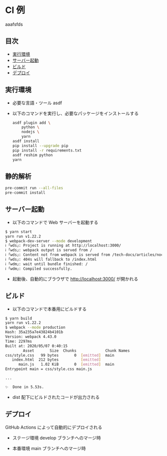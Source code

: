 # CI 例

aaafsfds

## 目次

- [実行環境](#実行環境)
- [サーバー起動](#サーバー起動)
- [ビルド](#ビルド)
- [デプロイ](#デプロイ)

## 実行環境

- 必要な言語・ツール
  asdf

- 以下のコマンドを実行し、必要なパッケージをインストールする

  ```bash
  asdf plugin add \
      python \
      nodejs \
      yarn
  asdf install
  pip install --upgrade pip
  pip install -r requirements.txt
  asdf reshim python
  yarn
  ```

## 静的解析

```bash
pre-commit run --all-files
pre-commit install
```

## サーバー起動

- 以下のコマンドで Web サーバーを起動する

```bash
$ yarn start
yarn run v1.22.2
$ webpack-dev-server --mode development
ℹ ｢wds｣: Project is running at http://localhost:3000/
ℹ ｢wds｣: webpack output is served from /
ℹ ｢wds｣: Content not from webpack is served from /tech-docs/articles/nodejs/webpack/dist
ℹ ｢wds｣: 404s will fallback to /index.html
ℹ ｢wdm｣: wait until bundle finished: /
ℹ ｢wdm｣: Compiled successfully.
```

- 起動後、自動的にブラウザで <http://localhost:3000/> が開かれる

## ビルド

- 以下のコマンドで本番用にビルドする

```bash
$ yarn build
yarn run v1.22.2
$ webpack --mode production
Hash: 35a235a7e43824b4101b
Version: webpack 4.43.0
Time: 2297ms
Built at: 2020/05/07 0:40:15
        Asset       Size  Chunks             Chunk Names
css/style.css   99 bytes       0  [emitted]  main
   index.html  212 bytes          [emitted]
      main.js   1.02 KiB       0  [emitted]  main
Entrypoint main = css/style.css main.js

...

✨  Done in 5.53s.
```

- dist 配下にビルドされたコードが出力される

## デプロイ

GitHub Actions によって自動的にデプロイされる

- ステージ環境
  develop ブランチへのマージ時

- 本番環境
  main ブランチへのマージ時

